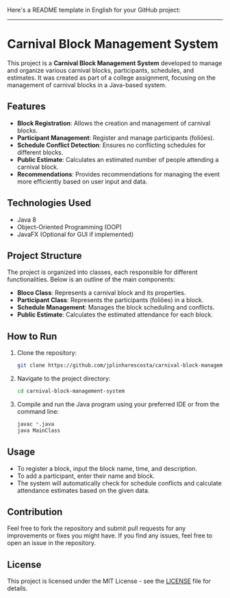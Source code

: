 Here's a README template in English for your GitHub project:

---

# Carnival Block Management System

This project is a **Carnival Block Management System** developed to manage and organize various carnival blocks, participants, schedules, and estimates. It was created as part of a college assignment, focusing on the management of carnival blocks in a Java-based system.

## Features

- **Block Registration**: Allows the creation and management of carnival blocks.
- **Participant Management**: Register and manage participants (foliões).
- **Schedule Conflict Detection**: Ensures no conflicting schedules for different blocks.
- **Public Estimate**: Calculates an estimated number of people attending a carnival block.
- **Recommendations**: Provides recommendations for managing the event more efficiently based on user input and data.

## Technologies Used

- Java 8
- Object-Oriented Programming (OOP)
- JavaFX (Optional for GUI if implemented)

## Project Structure

The project is organized into classes, each responsible for different functionalities. Below is an outline of the main components:

- **Bloco Class**: Represents a carnival block and its properties.
- **Participant Class**: Represents the participants (foliões) in a block.
- **Schedule Management**: Manages the block scheduling and conflicts.
- **Public Estimate**: Calculates the estimated attendance for each block.

## How to Run

1. Clone the repository:
   ```bash
   git clone https://github.com/jplinharescosta/carnival-block-management-system.git
   ```

2. Navigate to the project directory:
   ```bash
   cd carnival-block-management-system
   ```

3. Compile and run the Java program using your preferred IDE or from the command line:
   ```bash
   javac *.java
   java MainClass
   ```

## Usage

- To register a block, input the block name, time, and description.
- To add a participant, enter their name and block.
- The system will automatically check for schedule conflicts and calculate attendance estimates based on the given data.

## Contribution

Feel free to fork the repository and submit pull requests for any improvements or fixes you might have. If you find any issues, feel free to open an issue in the repository.

## License

This project is licensed under the MIT License - see the [LICENSE](LICENSE) file for details.
